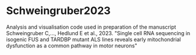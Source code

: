 # Schweingruber2023
Analysis and visualisation code used in preparation of the manuscript Schweingruber C,..., Hedlund E et al., 2023. "Single cell RNA sequencing in isogenic FUS and TARDBP mutant ALS lines reveals early mitochondrial dysfunction as a common pathway in motor neurons"
